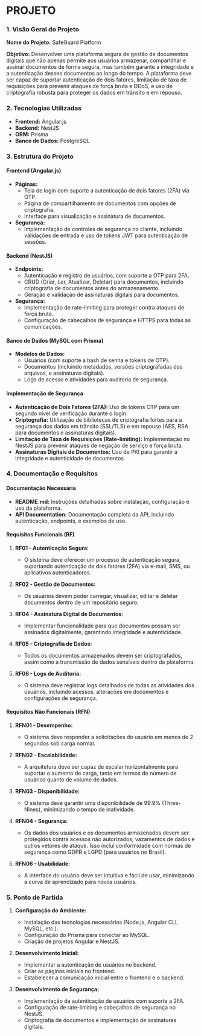# PROJETO

### 1. Visão Geral do Projeto

**Nome do Projeto:** SafeGuard Platform

**Objetivo:** Desenvolver uma plataforma segura de gestão de documentos digitais que não apenas permite aos usuários armazenar, compartilhar e assinar documentos de forma segura, mas também garante a integridade e a autenticação desses documentos ao longo do tempo. A plataforma deve ser capaz de suportar autenticação de dois fatores, limitação de taxa de requisições para prevenir ataques de força bruta e DDoS, e uso de criptografia robusta para proteger os dados em trânsito e em repouso.

### 2. Tecnologias Utilizadas

- **Frontend:** Angular.js
- **Backend:** NestJS
- **ORM:** Prisma
- **Banco de Dados:** PostgreSQL

### 3. Estrutura do Projeto

#### Frontend (Angular.js)

- **Páginas:**
  - Tela de login com suporte a autenticação de dois fatores (2FA) via OTP.
  - Página de compartilhamento de documentos com opções de criptografia.
  - Interface para visualização e assinatura de documentos.
- **Segurança:**
  - Implementação de controles de segurança no cliente, incluindo validações de entrada e uso de tokens JWT para autenticação de sessões.

#### Backend (NestJS)

- **Endpoints:**
  - Autenticação e registro de usuários, com suporte a OTP para 2FA.
  - CRUD (Criar, Ler, Atualizar, Deletar) para documentos, incluindo criptografia de documentos antes do armazenamento.
  - Geração e validação de assinaturas digitais para documentos.
- **Segurança:**
  - Implementação de rate-limiting para proteger contra ataques de força bruta.
  - Configuração de cabeçalhos de segurança e HTTPS para todas as comunicações.

#### Banco de Dados (MySQL com Prisma)

- **Modelos de Dados:**
  - Usuários (com suporte a hash de senha e tokens de OTP).
  - Documentos (incluindo metadados, versões criptografadas dos arquivos, e assinaturas digitais).
  - Logs de acesso e atividades para auditoria de segurança.

#### Implementação de Segurança

- **Autenticação de Dois Fatores (2FA):** Uso de tokens OTP para um segundo nível de verificação durante o login.
- **Criptografia:** Utilização de bibliotecas de criptografia fortes para a segurança dos dados em trânsito (SSL/TLS) e em repouso (AES, RSA para documentos e assinaturas digitais).
- **Limitação de Taxa de Requisições (Rate-limiting):** Implementação no NestJS para prevenir ataques de negação de serviço e força bruta.
- **Assinaturas Digitais de Documentos:** Uso de PKI para garantir a integridade e autenticidade de documentos.

### 4. Documentação e Requisitos

#### Documentação Necessária

- **README.md:** Instruções detalhadas sobre instalação, configuração e uso da plataforma.
- **API Documentation:** Documentação completa da API, incluindo autenticação, endpoints, e exemplos de uso.
#### Requisitos Funcionais (RF)

1. **RF01 - Autenticação Segura:**
    - O sistema deve oferecer um processo de autenticação segura, suportando autenticação de dois fatores (2FA) via e-mail, SMS, ou aplicativos autenticadores.

2. **RF02 - Gestão de Documentos:**
    - Os usuários devem poder carregar, visualizar, editar e deletar documentos dentro de um repositório seguro.

3. **RF04 - Assinatura Digital de Documentos:**
    - Implementar funcionalidade para que documentos possam ser assinados digitalmente, garantindo integridade e autenticidade.

4. **RF05 - Criptografia de Dados:**
    - Todos os documentos armazenados devem ser criptografados, assim como a transmissão de dados sensíveis dentro da plataforma.

5. **RF06 - Logs de Auditoria:**
    - O sistema deve registrar logs detalhados de todas as atividades dos usuários, incluindo acessos, alterações em documentos e configurações de segurança.
#### Requisitos Não Funcionais (RFN)

1. **RFN01 - Desempenho:**
    - O sistema deve responder a solicitações do usuário em menos de 2 segundos sob carga normal.

2. **RFN02 - Escalabilidade:**
    - A arquitetura deve ser capaz de escalar horizontalmente para suportar o aumento de carga, tanto em termos de número de usuários quanto de volume de dados.

3. **RFN03 - Disponibilidade:**
    - O sistema deve garantir uma disponibilidade de 99.9% (Three-Nines), minimizando o tempo de inatividade.

4. **RFN04 - Segurança:**
    - Os dados dos usuários e os documentos armazenados devem ser protegidos contra acessos não autorizados, vazamentos de dados e outros vetores de ataque. Isso inclui conformidade com normas de segurança como GDPR e LGPD (para usuários no Brasil).

5. **RFN06 - Usabilidade:**
    - A interface do usuário deve ser intuitiva e fácil de usar, minimizando a curva de aprendizado para novos usuários.

### 5. Ponto de Partida

1. **Configuração do Ambiente:**
   - Instalação das tecnologias necessárias (Node.js, Angular CLI, MySQL, etc.).
   - Configuração do Prisma para conectar ao MySQL.
   - Criação de projetos Angular e NestJS.

2. **Desenvolvimento Inicial:**
   - Implementar a autenticação de usuários no backend.
   - Criar as páginas iniciais no frontend.
   - Estabelecer a comunicação inicial entre o frontend e o backend.

2. **Desenvolvimento de Segurança:**
   - Implementação da autenticação de usuários com suporte a 2FA.
   - Configuração de rate-limiting e cabeçalhos de segurança no NestJS.
   - Criptografia de documentos e implementação de assinaturas digitais.
